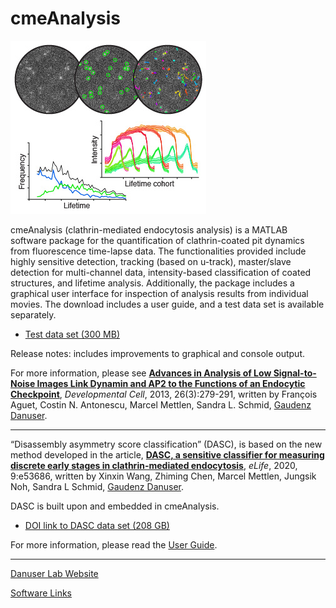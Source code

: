 # cmeAnalysis
![Alt Text](img/cmeAnalysis.jpg?raw=true)

cmeAnalysis (clathrin-mediated endocytosis analysis) is a MATLAB software package for the quantification of clathrin-coated pit dynamics from fluorescence time-lapse data. The functionalities provided include highly sensitive detection, tracking (based on u-track), master/slave detection for multi-channel data, intensity-based classification of coated structures, and lifetime analysis. Additionally, the package includes a graphical user interface for inspection of analysis results from individual movies.
The download includes a user guide, and a test data set is available separately.

  - [Test data set (300 MB)](https://cloud.biohpc.swmed.edu/index.php/s/PXcr1AQOCSi6AD7/download)

Release notes: includes improvements to graphical and console output.

For more information, please see [**Advances in Analysis of Low Signal-to-Noise Images Link Dynamin and AP2 to the Functions of an Endocytic Checkpoint**](https://doi.org/10.1016/j.devcel.2013.06.019), *Developmental Cell*, 2013, 26(3):279-291, written by François Aguet, Costin N. Antonescu, Marcel Mettlen, Sandra L. Schmid, [Gaudenz Danuser](https://www.danuserlab-utsw.org/).

----------------------
“Disassembly asymmetry score classification” (DASC), is based on the new method developed in the article, [**DASC, a sensitive classifier for measuring discrete early stages in clathrin-mediated endocytosis**](https://doi.org/10.7554/eLife.53686), *eLife*, 2020, 9:e53686, written by Xinxin Wang, Zhiming Chen, Marcel Mettlen, Jungsik Noh, Sandra L Schmid, [Gaudenz Danuser](https://www.danuserlab-utsw.org/).

DASC is built upon and embedded in cmeAnalysis.

  - [DOI link to DASC data set (208 GB)](https://doi.org/10.35092/yhjc.12198225)

For more information, please read the [User Guide](https://github.com/DanuserLab/cmeAnalysis/blob/master/software/doc/DASC_instruction.pdf).


----------------------
[Danuser Lab Website](https://www.danuserlab-utsw.org/)

[Software Links](https://github.com/DanuserLab)
